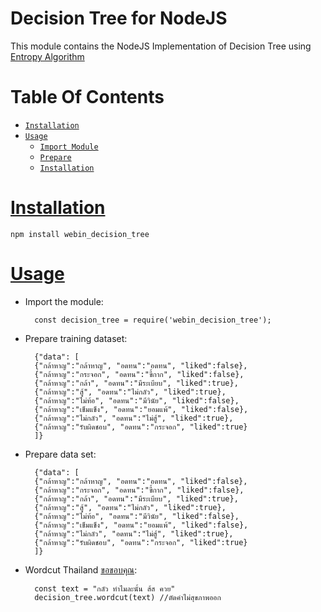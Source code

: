 Decision Tree for NodeJS
========================

This module contains the NodeJS Implementation of Decision Tree using [Entropy Algorithm](https://en.wikipedia.org/wiki/Entropy)

# Table Of Contents
* [`Installation`](#installation)
* [`Usage`](#usage)
	* [`Import Module`](#installation)
	* [`Prepare`](#installation)
	* [`Installation`](#installation)

# [Installation](id:installation)
	npm install webin_decision_tree

# [Usage](id:usage)

* Import the module:

		const decision_tree = require('webin_decision_tree');

* Prepare training dataset:

	    {"data": [
		{"กล้าหาญ":"กล้าหาญ", "อดทน":"อดทน", "liked":false},
		{"กล้าหาญ":"กระจอก", "อดทน":"ขี้กาก", "liked":false},
		{"กล้าหาญ":"กล้า", "อดทน":"มีระเบียบ", "liked":true},
		{"กล้าหาญ":"สู้", "อดทน":"ไม่กลัว", "liked":true},
		{"กล้าหาญ":"ไม่ท้อ", "อดทน":"มีวินัย", "liked":false},
		{"กล้าหาญ":"เข็มแข็ง", "อดทน":"ยอมแพ้", "liked":false},
		{"กล้าหาญ":"ไม่กลัว", "อดทน":"ไม่สู้", "liked":true},
		{"กล้าหาญ":"รับผิดชอบ", "อดทน":"กระจอก", "liked":true}
		]}

* Prepare data set:

	    {"data": [
		{"กล้าหาญ":"กล้าหาญ", "อดทน":"อดทน", "liked":false},
		{"กล้าหาญ":"กระจอก", "อดทน":"ขี้กาก", "liked":false},
		{"กล้าหาญ":"กล้า", "อดทน":"มีระเบียบ", "liked":true},
		{"กล้าหาญ":"สู้", "อดทน":"ไม่กลัว", "liked":true},
		{"กล้าหาญ":"ไม่ท้อ", "อดทน":"มีวินัย", "liked":false},
		{"กล้าหาญ":"เข็มแข็ง", "อดทน":"ยอมแพ้", "liked":false},
		{"กล้าหาญ":"ไม่กลัว", "อดทน":"ไม่สู้", "liked":true},
		{"กล้าหาญ":"รับผิดชอบ", "อดทน":"กระจอก", "liked":true}
		]}

* Wordcut Thailand [ขอขอบคุณ](https://github.com/veer66/wordcut):

        const text = "กลัว ทำไมละนั้น ส้ส ควย"
		decision_tree.wordcut(text) //ตัดคำไม่สุขภาพออก

